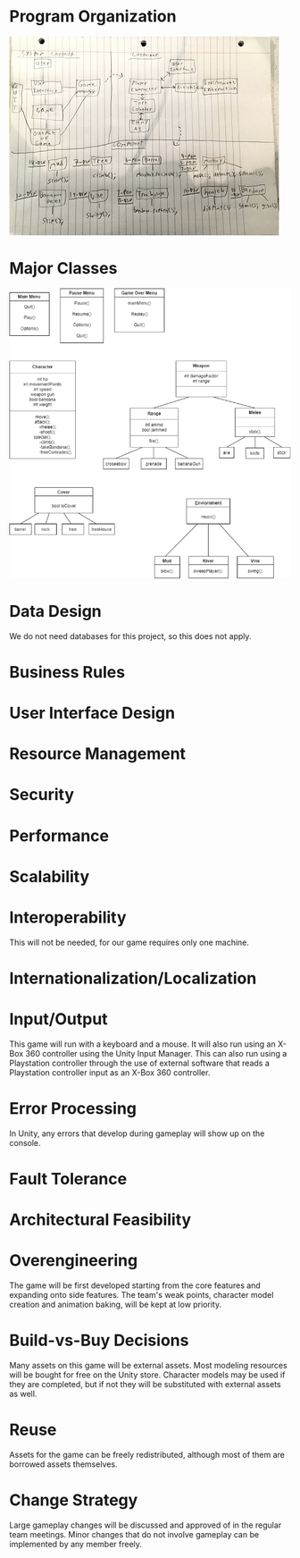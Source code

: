 
# Program Organization

<img src = "/artifacts/0.jpg">

# Major Classes

<img src = "/artifacts/classDiagram.png">

# Data Design
We do not need databases for this project, so this does not apply.

# Business Rules

# User Interface Design


# Resource Management

# Security

# Performance

# Scalability

# Interoperability
This will not be needed, for our game requires only one machine.

# Internationalization/Localization

# Input/Output
This game will run with a keyboard and a mouse.
It will also run using an X-Box 360 controller using the Unity Input Manager.
This can also run using a Playstation controller through the use of external software that reads a Playstation controller input as an X-Box 360 controller.

# Error Processing
In Unity, any errors that develop during gameplay will show up on the console.

# Fault Tolerance

# Architectural Feasibility


# Overengineering
The game will be first developed starting from the core features and expanding onto side features. The team's weak points, character model creation and animation baking, will be kept at low priority.

# Build-vs-Buy Decisions
Many assets on this game will be external assets.
Most modeling resources will be bought for free on the Unity store.
Character models may be used if they are completed, but if not they will be substituted with external assets as well.

# Reuse
Assets for the game can be freely redistributed, although most of them are borrowed assets themselves.

# Change Strategy
Large gameplay changes will be discussed and approved of in the regular team meetings. Minor changes that do not involve gameplay can be implemented by any member freely.
